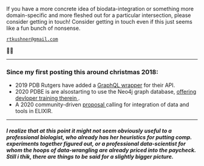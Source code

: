 
If you have a more concrete idea of biodata-integration or something more domain-specific and more fleshed out for a particular intersection, please consider getting in touch! Consider getting in touch even if this just seems like a fun bunch of nonsense.

[``rtkushner@gmail.com`` ](mailto:rtkushner@gmail.com?subject=Biological+Data+Integration) 

🌾🦋

---
### Since my first posting this around christmas 2018:

+ 2019 PDB Rutgers  have added a [ GraphQL  wrapper](https://www.rcsb.org/pages/webservices) for their API.
+ 2020 PDBE is are alsostarting to use the Neo4j graph database, [ offering devloper training therein ](https://www.ebi.ac.uk/training/events/2020/mining-pdbe-and-pdbe-kb-using-graph-database).
+ A 2020 community-driven [ proposal ](https://f1000research.com/articles/9-278/v1) calling for integration of data and tools in ELIXIR. 
____

##### I realize that at this point it might not seem obviously useful to a professional biologist, who already has her heuristics for putting comp. experiments together figured out, or a professional data-scientist for whom the hoops of data-wrangling are already priced into the paycheck. Still i thik, there are things to be said for a slightly bigger picture.



